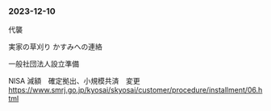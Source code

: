 ### 2023-12-10

代襲

実家の草刈り
かすみへの連絡

一般社団法人設立準備

NISA 減額　確定拠出、小規模共済　変更
https://www.smrj.go.jp/kyosai/skyosai/customer/procedure/installment/06.html
